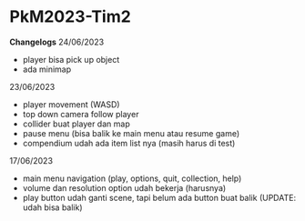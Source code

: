 # PkM2023-Tim2

**Changelogs**
24/06/2023
- player bisa pick up object
- ada minimap

23/06/2023
- player movement (WASD)
- top down camera follow player
- collider buat player dan map
- pause menu (bisa balik ke main menu atau resume game)
- compendium udah ada item list nya (masih harus di test)

17/06/2023
- main menu navigation (play, options, quit, collection, help)
- volume dan resolution option udah bekerja (harusnya)
- play button udah ganti scene, tapi belum ada button buat balik (UPDATE: udah bisa balik)
